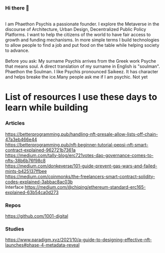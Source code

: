 ### Hi there 👋
<br>I am Phaethon Psychis a passionate founder. I explore the Metaverse in the discourse of Architecture, Urban Design, Decentralized Public Policy Platforms. I want to help the citizens of the world to have fair access to growth and funding mechanisms. In more simple terms I build technologies to allow people to find a job and put food on the table while helping society to advance.</br>
<br>Before you ask: My surname Psychis arrives from the Greek work Psyche that means soul. A direct translation of my surname in English is "soulman". Phaethon the Soulman. I like Psychis pronounced Saikeez. It has character and helps breake the ice.Many people ask me if I am psychic. Not yet</br>

<!--
**PhaethonPsychis/PhaethonPsychis** is a ✨ _special_ ✨ repository because its `README.md` (this file) appears on your GitHub profile.

Here are some ideas to get you started:

- 🔭 I’m currently working on Metaverse Lands
- 🌱 I’m currently learning as much as I can on solidity coding
- 👯 I’m looking to collaborate on 
- 🤔 I’m looking for help with ...
- 💬 Ask me about Architecture and Construction
- 📫 How to reach me: rndfactory@protonmail.com
- 😄 Pronouns: Hey Phae
- ⚡ Fun fact: We are building a metaverse
-->
# List of resources I use these days to learn while building
### Articles
https://betterprogramming.pub/handling-nft-presale-allow-lists-off-chain-47a3eb466e44</br>
https://betterprogramming.pub/nft-beginner-tutorial-pepsi-nft-smart-contract-explained-962721b7361a</br>
https://medium.com/tally-blog/erc721votes-dao-governance-comes-to-nfts-38b6b76f98c8</br>
https://medium.com/donkeverse/101-guide-prevent-gas-wars-and-failed-mints-b425137ffbee</br>
https://medium.com/coinmonks/the-freelancers-smart-contract-solidity-codes-explained-3abbac8ac03b</br>
Interface
https://medium.com/@chiqing/ethereum-standard-erc165-explained-63b54ca0d273</br>
### Repos
https://github.com/1001-digital

### Studies
https://www.paradigm.xyz/2021/10/a-guide-to-designing-effective-nft-launches#phase-4-metadata-reveal
